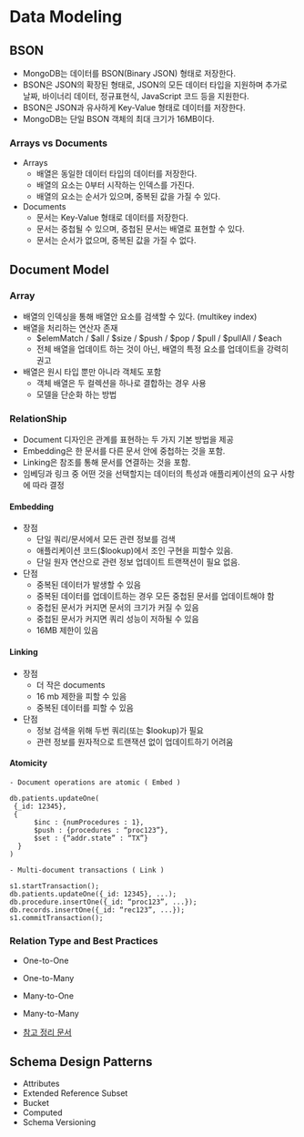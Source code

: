 # Data Modeling

## BSON
- MongoDB는 데이터를 BSON(Binary JSON) 형태로 저장한다.
- BSON은 JSON의 확장된 형태로, JSON의 모든 데이터 타입을 지원하며 추가로 날짜, 바이너리 데이터, 정규표현식, JavaScript 코드 등을 지원한다.
- BSON은 JSON과 유사하게 Key-Value 형태로 데이터를 저장한다.
- MongoDB는 단일 BSON 객체의 최대 크기가 16MB이다.
 
### Arrays vs Documents
- Arrays
  - 배열은 동일한 데이터 타입의 데이터를 저장한다.
  - 배열의 요소는 0부터 시작하는 인덱스를 가진다.
  - 배열의 요소는 순서가 있으며, 중복된 값을 가질 수 있다.
- Documents
  - 문서는 Key-Value 형태로 데이터를 저장한다.
  - 문서는 중첩될 수 있으며, 중첩된 문서는 배열로 표현할 수 있다.
  - 문서는 순서가 없으며, 중복된 값을 가질 수 없다.

## Document Model
### Array
- 배열의 인덱싱을 통해 배열안 요소를 검색할 수 있다. (multikey index)
- 배열을 처리하는 연산자 존재
    - $elemMatch / $all / $size / $push / $pop / $pull / $pullAll / $each
    - 전체 배열을 업데이트 하는 것이 아닌, 배열의 특정 요소를 업데이트을 강력히 권고
- 배열은 원시 타입 뿐만 아니라 객체도 포함
  - 객체 배열은 두 컬렉션을 하나로 결합하는 경우 사용
  - 모델을 단순화 하는 방법

###  RelationShip
- Document 디자인은 관계를 표현하는 두 가지 기본 방법을 제공 
- Embedding은 한 문서를 다른 문서 안에 중첩하는 것을 포함. 
- Linking은 참조를 통해 문서를 연결하는 것을 포함.
- 임베딩과 링크 중 어떤 것을 선택할지는 데이터의 특성과 애플리케이션의 요구 사항에 따라 결정

#### Embedding
- 장점
  - 단일 쿼리/문서에서 모든 관련 정보를 검색
  - 애플리케이션 코드($lookup)에서 조인 구현을 피할수 있음.
  - 단일 원자 연산으로 관련 정보 업데이트 트랜잭션이 필요 없음.
- 단점
  - 중복된 데이터가 발생할 수 있음
  - 중복된 데이터를 업데이트하는 경우 모든 중첩된 문서를 업데이트해야 함
  - 중첩된 문서가 커지면 문서의 크기가 커질 수 있음
  - 중첩된 문서가 커지면 쿼리 성능이 저하될 수 있음
  - 16MB 제한이 있음

#### Linking
- 장점
  - 더 작은 documents
  - 16 mb 제한을 피할 수 있음
  - 중복된 데이터를 피할 수 있음
- 단점
  - 정보 검색을 위해 두번 쿼리(또는 $lookup)가 필요
  - 관련 정보를 원자적으로 트랜잭션 없이 업데이트하기 어려움

#### Atomicity
```
- Document operations are atomic ( Embed )

db.patients.updateOne(
 {_id: 12345},
 {
      $inc : {numProcedures : 1},
      $push : {procedures : “proc123”},
      $set : {“addr.state” : “TX”}
  } 
)

- Multi-document transactions ( Link )

s1.startTransaction();
db.patients.updateOne({_id: 12345}, ...);
db.procedure.insertOne({_id: “proc123”, ...});
db.records.insertOne({_id: “rec123”, ...});
s1.commitTransaction();
```
    
### Relation Type and Best Practices
- One-to-One
- One-to-Many
- Many-to-One
- Many-to-Many 

- [참고 정리 문서](https://masondev.notion.site/MongoDB-Schema-Design-Best-Practices-24975cc2b79b475fbe62a792a8e4b9ab?pvs=4)

## Schema Design Patterns
 
- Attributes
- Extended Reference Subset
- Bucket
- Computed
- Schema Versioning
